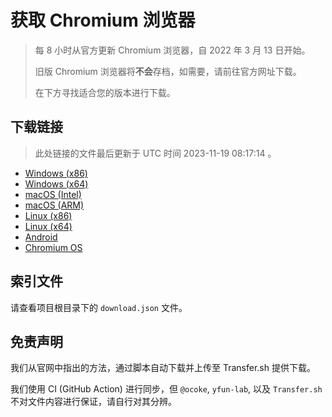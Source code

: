 # 获取 Chromium 浏览器

> 每 8 小时从官方更新 Chromium 浏览器，自 2022 年 3 月 13 日开始。
> 
> 旧版 Chromium 浏览器将**不会**存档，如需要，请前往官方网址下载。
>
> 在下方寻找适合您的版本进行下载。

## 下载链接

> 此处链接的文件最后更新于 UTC 时间 2023-11-19 08:17:14
。

- [Windows (x86)](https://transfer.sh/KiRnzLK1KI/Win.zip)
- [Windows (x64)](https://transfer.sh/vSPkMjH14L/Win_x64.zip)
- [macOS (Intel)](https://transfer.sh/RMKoUUMUMB/Mac.zip)
- [macOS (ARM)](https://transfer.sh/j1gY47vr9A/Mac_Arm.zip)
- [Linux (x86)](https://transfer.sh/1JuNbEdKGH/Linux.zip)
- [Linux (x64)](https://transfer.sh/bKDbSkKUmF/Linux_x64.zip)
- [Android](https://transfer.sh/U6CcpNhco3/Android.zip)
- [Chromium OS](https://transfer.sh/z37SouGSD3/Linux_ChromiumOS_Full.zip)

## 索引文件

请查看项目根目录下的 `download.json` 文件。

## 免责声明

我们从官网中指出的方法，通过脚本自动下载并上传至 Transfer.sh 提供下载。

我们使用 CI (GitHub Action) 进行同步，但 `@ocoke`, `yfun-lab`, 以及 `Transfer.sh` 不对文件内容进行保证，请自行对其分辨。
